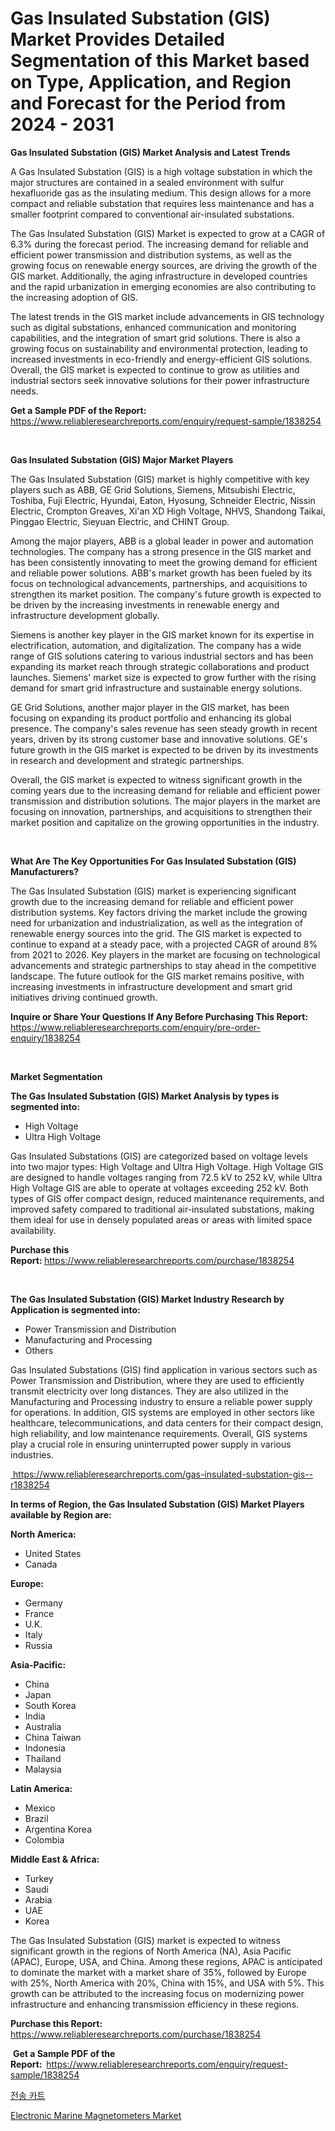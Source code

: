 <p><h1>Gas Insulated Substation (GIS) Market Provides Detailed Segmentation of this Market based on Type, Application, and Region and Forecast for the Period from 2024 - 2031</h1></p><p><strong>Gas Insulated Substation (GIS) Market Analysis and Latest Trends</strong></p>
<p><p>A Gas Insulated Substation (GIS) is a high voltage substation in which the major structures are contained in a sealed environment with sulfur hexafluoride gas as the insulating medium. This design allows for a more compact and reliable substation that requires less maintenance and has a smaller footprint compared to conventional air-insulated substations.</p><p>The Gas Insulated Substation (GIS) Market is expected to grow at a CAGR of 6.3% during the forecast period. The increasing demand for reliable and efficient power transmission and distribution systems, as well as the growing focus on renewable energy sources, are driving the growth of the GIS market. Additionally, the aging infrastructure in developed countries and the rapid urbanization in emerging economies are also contributing to the increasing adoption of GIS.</p><p>The latest trends in the GIS market include advancements in GIS technology such as digital substations, enhanced communication and monitoring capabilities, and the integration of smart grid solutions. There is also a growing focus on sustainability and environmental protection, leading to increased investments in eco-friendly and energy-efficient GIS solutions. Overall, the GIS market is expected to continue to grow as utilities and industrial sectors seek innovative solutions for their power infrastructure needs.</p></p>
<p><strong>Get a Sample PDF of the Report:&nbsp;</strong> <a href="https://www.reliableresearchreports.com/enquiry/request-sample/1838254">https://www.reliableresearchreports.com/enquiry/request-sample/1838254</a></p>
<p>&nbsp;</p>
<p><strong>Gas Insulated Substation (GIS) Major Market Players</strong></p>
<p><p>The Gas Insulated Substation (GIS) market is highly competitive with key players such as ABB, GE Grid Solutions, Siemens, Mitsubishi Electric, Toshiba, Fuji Electric, Hyundai, Eaton, Hyosung, Schneider Electric, Nissin Electric, Crompton Greaves, Xi'an XD High Voltage, NHVS, Shandong Taikai, Pinggao Electric, Sieyuan Electric, and CHINT Group.</p><p>Among the major players, ABB is a global leader in power and automation technologies. The company has a strong presence in the GIS market and has been consistently innovating to meet the growing demand for efficient and reliable power solutions. ABB's market growth has been fueled by its focus on technological advancements, partnerships, and acquisitions to strengthen its market position. The company's future growth is expected to be driven by the increasing investments in renewable energy and infrastructure development globally.</p><p>Siemens is another key player in the GIS market known for its expertise in electrification, automation, and digitalization. The company has a wide range of GIS solutions catering to various industrial sectors and has been expanding its market reach through strategic collaborations and product launches. Siemens' market size is expected to grow further with the rising demand for smart grid infrastructure and sustainable energy solutions.</p><p>GE Grid Solutions, another major player in the GIS market, has been focusing on expanding its product portfolio and enhancing its global presence. The company's sales revenue has seen steady growth in recent years, driven by its strong customer base and innovative solutions. GE's future growth in the GIS market is expected to be driven by its investments in research and development and strategic partnerships.</p><p>Overall, the GIS market is expected to witness significant growth in the coming years due to the increasing demand for reliable and efficient power transmission and distribution solutions. The major players in the market are focusing on innovation, partnerships, and acquisitions to strengthen their market position and capitalize on the growing opportunities in the industry.</p></p>
<p>&nbsp;</p>
<p><strong>What Are The Key Opportunities For Gas Insulated Substation (GIS) Manufacturers?</strong></p>
<p><p>The Gas Insulated Substation (GIS) market is experiencing significant growth due to the increasing demand for reliable and efficient power distribution systems. Key factors driving the market include the growing need for urbanization and industrialization, as well as the integration of renewable energy sources into the grid. The GIS market is expected to continue to expand at a steady pace, with a projected CAGR of around 8% from 2021 to 2026. Key players in the market are focusing on technological advancements and strategic partnerships to stay ahead in the competitive landscape. The future outlook for the GIS market remains positive, with increasing investments in infrastructure development and smart grid initiatives driving continued growth.</p></p>
<p><strong>Inquire or Share Your Questions If Any Before Purchasing This Report:</strong> <a href="https://www.reliableresearchreports.com/enquiry/pre-order-enquiry/1838254">https://www.reliableresearchreports.com/enquiry/pre-order-enquiry/1838254</a></p>
<p>&nbsp;</p>
<p><strong>Market Segmentation</strong></p>
<p><strong>The Gas Insulated Substation (GIS) Market Analysis by types is segmented into:</strong></p>
<p><ul><li>High Voltage</li><li>Ultra High Voltage</li></ul></p>
<p><p>Gas Insulated Substations (GIS) are categorized based on voltage levels into two major types: High Voltage and Ultra High Voltage. High Voltage GIS are designed to handle voltages ranging from 72.5 kV to 252 kV, while Ultra High Voltage GIS are able to operate at voltages exceeding 252 kV. Both types of GIS offer compact design, reduced maintenance requirements, and improved safety compared to traditional air-insulated substations, making them ideal for use in densely populated areas or areas with limited space availability.</p></p>
<p><strong>Purchase this Report:&nbsp;</strong><a href="https://www.reliableresearchreports.com/purchase/1838254">https://www.reliableresearchreports.com/purchase/1838254</a></p>
<p>&nbsp;</p>
<p><strong>The Gas Insulated Substation (GIS) Market Industry Research by Application is segmented into:</strong></p>
<p><ul><li>Power Transmission and Distribution</li><li>Manufacturing and Processing</li><li>Others</li></ul></p>
<p><p>Gas Insulated Substations (GIS) find application in various sectors such as Power Transmission and Distribution, where they are used to efficiently transmit electricity over long distances. They are also utilized in the Manufacturing and Processing industry to ensure a reliable power supply for operations. In addition, GIS systems are employed in other sectors like healthcare, telecommunications, and data centers for their compact design, high reliability, and low maintenance requirements. Overall, GIS systems play a crucial role in ensuring uninterrupted power supply in various industries.</p></p>
<p><a href="https://www.reliableresearchreports.com/gas-insulated-substation-gis--r1838254">&nbsp;https://www.reliableresearchreports.com/gas-insulated-substation-gis--r1838254</a></p>
<p><strong>In terms of Region, the Gas Insulated Substation (GIS) Market Players available by Region are:</strong></p>
<p>
    <p> <strong> North America: </strong>
        <ul>
            <li>United States</li>
            <li>Canada</li>
        </ul>
        </p> 
    <p> <strong> Europe: </strong>
        <ul>
            <li>Germany</li>
            <li>France</li>
            <li>U.K.</li>
            <li>Italy</li>
            <li>Russia</li>
        </ul>
        </p> 
    <p> <strong> Asia-Pacific: </strong>
        <ul>
            <li>China</li>
            <li>Japan</li>
            <li>South Korea</li>
            <li>India</li>
            <li>Australia</li>
            <li>China Taiwan</li>
            <li>Indonesia</li>
            <li>Thailand</li>
            <li>Malaysia</li>
        </ul>
        </p> 
    <p> <strong> Latin America: </strong>
        <ul>
            <li>Mexico</li>
            <li>Brazil</li>
            <li>Argentina Korea</li>
            <li>Colombia</li>
        </ul>
        </p> 
    <p> <strong> Middle East & Africa: </strong>
        <ul>
            <li>Turkey</li>
            <li>Saudi</li>
            <li>Arabia</li>
            <li>UAE</li>
            <li>Korea</li>
        </ul>
    </p>
    </p>
<p><p>The Gas Insulated Substation (GIS) market is expected to witness significant growth in the regions of North America (NA), Asia Pacific (APAC), Europe, USA, and China. Among these regions, APAC is anticipated to dominate the market with a market share of 35%, followed by Europe with 25%, North America with 20%, China with 15%, and USA with 5%. This growth can be attributed to the increasing focus on modernizing power infrastructure and enhancing transmission efficiency in these regions.</p></p>
<p><strong>Purchase this Report: </strong><a href="https://www.reliableresearchreports.com/purchase/1838254">https://www.reliableresearchreports.com/purchase/1838254</a></p>
<p>&nbsp;<strong>Get a Sample PDF of the Report:&nbsp;&nbsp;</strong><a href="https://www.reliableresearchreports.com/enquiry/request-sample/1838254">https://www.reliableresearchreports.com/enquiry/request-sample/1838254</a></p>
<p><strong></strong></p>
<p><p><a href="https://github.com/laholand/Market-Research-Report-List-3/blob/main/978875538916.md">전송 카트</a></p><p><a href="https://github.com/JameTravis/Market-Research-Report-List-4/blob/main/electronic-marine-magnetometers-market.md">Electronic Marine Magnetometers Market</a></p></p>